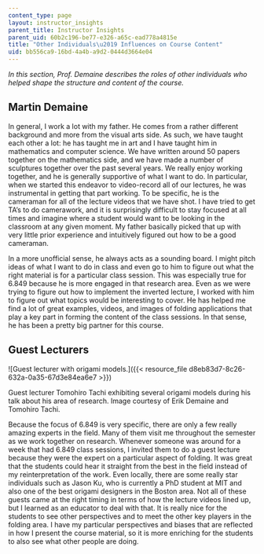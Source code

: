 ```yaml
---
content_type: page
layout: instructor_insights
parent_title: Instructor Insights
parent_uid: 60b2c196-be77-e326-a65c-ead778a4815e
title: "Other Individuals\u2019 Influences on Course Content"
uid: bb556ca9-16bd-4a4b-a9d2-0444d3664e04
---
```


_In this section, Prof. Demaine describes the roles of other individuals who helped shape the structure and content of the course._

Martin Demaine
--------------

In general, I work a lot with my father. He comes from a rather different background and more from the visual arts side. As such, we have taught each other a lot: he has taught me in art and I have taught him in mathematics and computer science. We have written around 50 papers together on the mathematics side, and we have made a number of sculptures together over the past several years. We really enjoy working together, and he is generally supportive of what I want to do. In particular, when we started this endeavor to video-record all of our lectures, he was instrumental in getting that part working. To be specific, he is the cameraman for all of the lecture videos that we have shot. I have tried to get TA’s to do camerawork, and it is surprisingly difficult to stay focused at all times and imagine where a student would want to be looking in the classroom at any given moment. My father basically picked that up with very little prior experience and intuitively figured out how to be a good cameraman.

In a more unofficial sense, he always acts as a sounding board. I might pitch ideas of what I want to do in class and even go to him to figure out what the right material is for a particular class session. This was especially true for 6.849 because he is more engaged in that research area. Even as we were trying to figure out how to implement the inverted lecture, I worked with him to figure out what topics would be interesting to cover. He has helped me find a lot of great examples, videos, and images of folding applications that play a key part in forming the content of the class sessions. In that sense, he has been a pretty big partner for this course.

Guest Lecturers
---------------

![Guest lecturer with origami models.]({{< resource_file d8eb83d7-8c26-632a-0a35-67d3e84ea6e7 >}})

Guest lecturer Tomohiro Tachi exhibiting several origami models during his talk about his area of research. Image courtesy of Erik Demaine and Tomohiro Tachi.

Because the focus of 6.849 is very specific, there are only a few really amazing experts in the field. Many of them visit me throughout the semester as we work together on research. Whenever someone was around for a week that had 6.849 class sessions, I invited them to do a guest lecture because they were the expert on a particular aspect of folding. It was great that the students could hear it straight from the best in the field instead of my reinterpretation of the work. Even locally, there are some really star individuals such as Jason Ku, who is currently a PhD student at MIT and also one of the best origami designers in the Boston area. Not all of these guests came at the right timing in terms of how the lecture videos lined up, but I learned as an educator to deal with that. It is really nice for the students to see other perspectives and to meet the other key players in the folding area. I have my particular perspectives and biases that are reflected in how I present the course material, so it is more enriching for the students to also see what other people are doing.